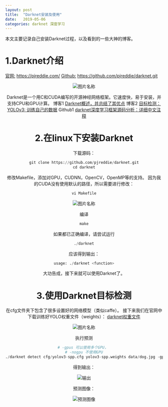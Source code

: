 ```yaml
---
layout: post
title:  "Darknet安装及使用"
date:   2019-05-06
categories: darknet 深度学习
---
```


本文主要记录自己安装Darknet过程，以及看到的一些大神的博客。
# 1.Darknet介绍
[官网:](https://pjreddie.com/) https://pjreddie.com/
[Github:](https://github.com/pjreddie/darknet.git) https://github.com/pjreddie/darknet.git

<div align=center> 
<img src="https://img-blog.csdnimg.cn/20190506135225613.png"  alt="图片名称" />

Darknet是一个用C和CUDA编写的开源神经网络框架。它速度快，易于安装，并支持CPU和GPU计算。
博客1 [Darknet概述，并总结了其优点](https://blog.csdn.net/u010122972/article/details/83541978)
博客2 [目标检测：YOLOv3: 训练自己的数据](https://blog.csdn.net/lilai619/article/details/79695109)
Github1 [darknet深度学习框架源码分析：详细中文注释](https://github.com/hgpvision/darknet)

# 2.在linux下安装Darknet
下载源码：
```python
git clone https://github.com/pjreddie/darknet.git
cd darknet
```
修改Makefile，添加对GPU，CUDNN，OpenCV，OpenMP等的支持。
因为我的CUDA没有使用默认的路径，所以需要进行修改：
```python
vi Makefile
```
<div align=center> 
<img src="https://img-blog.csdnimg.cn/20190506141953931.png"  alt="图片名称" />

编译
```python
make
```
如果都已正确编译，请尝试运行
```python
./darknet
```
应该得到输出：
```python
usage: ./darknet <function>
```
大功告成，接下来就可以使用Darknet了。
# 3.使用Darknet目标检测
在cfg文件夹下包含了很多设置好的网络模型（类似caffe）。
接下来我们在官网中下载训练好YOLO权重文件（weights）：
[darknet权重文件](https://pjreddie.com/darknet/yolo/)

<div align=center> 
<img src="https://img-blog.csdnimg.cn/20190506143537857.png"  alt="图片名称" />

执行预测
```python
# -gpus 可以使用多个GPU， 
# -nogpu 不使用GPU
./darknet detect cfg/yolov3-spp.cfg yolov3-spp.weights data/dog.jpg -gpus 3,4
```
得到输出：

<div align=center> 
<img src="https://img-blog.csdnimg.cn/20190506161754688.png"  alt="输出" />

预测图像：

<div align=center> 
<img src="https://img-blog.csdnimg.cn/2019050615593930.jpg"  alt="预测图像" />
